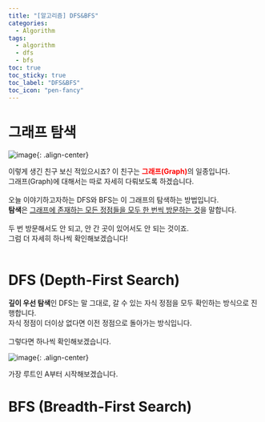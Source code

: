 ```yaml
---
title: "[알고리즘] DFS&BFS"
categories:
  - Algorithm
tags:
  - algorithm
  - dfs
  - bfs
toc: true
toc_sticky: true
toc_label: "DFS&BFS"
toc_icon: "pen-fancy"
---
```


# 그래프 탐색

![image](https://user-images.githubusercontent.com/45550607/124614687-77791880-deaf-11eb-97d1-82c71c1779f4.png){: .align-center}

이렇게 생긴 친구 보신 적있으시죠? 이 친구는 <span style="color:red">**그래프(Graph)**</span>의 일종입니다.<br>
그래프(Graph)에 대해서는 따로 자세히 다뤄보도록 하겠습니다.<br>
<br>
오늘 이야기하고자하는 DFS와 BFS는 이 그래프의 탐색하는 방법입니다.<br>
**탐색**은 <u>그래프에 존재하는 모든 정점들을 모두 한 번씩 방문하는 것</u>을 말합니다.<br>
<br>
두 번 방문해서도 안 되고, 안 간 곳이 있어서도 안 되는 것이죠.<br>
그럼 더 자세히 하나씩 확인해보겠습니다!<br>
<br>

# DFS (Depth-First Search)

**깊이 우선 탐색**인 DFS는 말 그대로, 갈 수 있는 자식 정점을 모두 확인하는 방식으로 진행합니다.<br>
자식 정점이 더이상 없다면 이전 정점으로 돌아가는 방식입니다.<br>
<br>
그렇다면 하나씩 확인해보겠습니다.<br>

![image](https://user-images.githubusercontent.com/45550607/124615457-43522780-deb0-11eb-83ee-84d36b6ea4bb.png){: .align-center}

가장 루트인 A부터 시작해보겠습니다.

# BFS (Breadth-First Search)